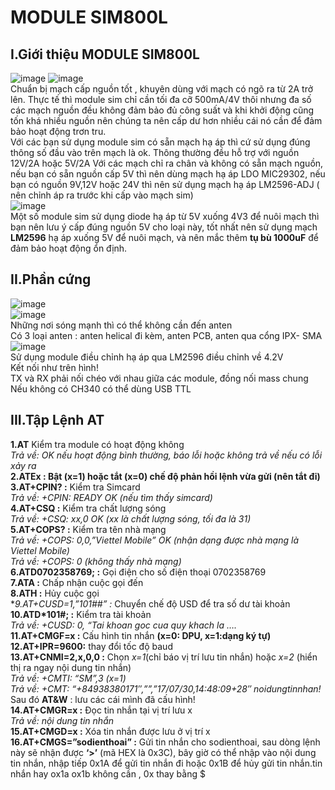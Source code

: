# MODULE SIM800L
## I.Giới thiệu MODULE SIM800L
![image](https://user-images.githubusercontent.com/86427371/146665885-047bd1b6-f462-4f83-b7e4-dfc39415e1e3.png)
![image](https://user-images.githubusercontent.com/86427371/146665892-799747d0-0938-4859-9223-51c0f5bec8f3.png)  
 Chuẩn bị mạch cấp nguồn tốt , khuyên dùng với mạch có ngõ ra từ 2A trở lên. Thực tế thì module sim chỉ cần tối đa cỡ 500mA/4V thôi nhưng đa số các mạch nguồn đều không đảm bảo đủ công suất và khi khởi động cũng tốn khá nhiều nguồn nên chúng ta nên cấp dư hơn nhiều cái nó cần để đảm bảo hoạt động trơn tru.  
 Với các bạn sử dụng module sim có sẵn mạch hạ áp thì cứ sử dụng đúng thông số đầu vào trên mạch là ok. Thông thường đều hỗ trợ với nguồn 12V/2A hoặc 5V/2A
Với các mạch chỉ ra chân và không có sẵn mạch nguồn, nếu bạn có sẵn nguồn cấp 5V thì nên dùng mạch hạ áp LDO MIC29302, nếu bạn có nguồn 9V,12V hoặc 24V thì nên sử dụng mạch hạ áp LM2596-ADJ ( nên chỉnh áp ra trước khi cấp vào mạch sim)  
![image](https://user-images.githubusercontent.com/86427371/146665990-cdb265e9-e8e9-4844-acc5-7facd535bb12.png)  
Một số module sim sử dụng diode hạ áp từ 5V xuống 4V3 để nuôi mạch thì bạn nên lưu ý cấp đúng nguồn 5V cho loại này, tốt nhất nên sử dụng mạch **LM2596** hạ áp xuống 5V để nuôi mạch, và nên mắc thêm **tụ bù 1000uF** để đảm bảo hoạt động ổn định.
## II.Phần cứng  
![image](https://user-images.githubusercontent.com/86427371/146666138-612ffd35-5f2b-4d40-8965-a35ec3338373.png)  
![image](https://user-images.githubusercontent.com/86427371/146666168-68ca2048-0175-463b-ae57-9df817011e56.png)  
Những nơi sóng mạnh thì có thể không cần đến anten  
Có 3 loại anten : anten helical đi kèm, anten PCB, anten qua cổng IPX- SMA
![image](https://user-images.githubusercontent.com/86427371/146666256-a009f61f-3f8d-47cc-bc93-95de498854de.png)  
Sử dụng module điều chỉnh hạ áp qua LM2596 điều chỉnh về 4.2V  
Kết nối như trên hình!  
TX và RX phải nối chéo với nhau giữa các module, đồng  nối mass chung  
Nếu không có CH340 có thể dùng USB TTL  
## III.Tập Lệnh AT  
**1.AT**  Kiểm tra module có hoạt động không   
*Trả về: OK nếu hoạt động bình thường, báo lỗi hoặc 	không trả về nếu có lỗi xảy ra*  
**2.ATEx : Bật (x=1) hoặc tắt (x=0) chế độ phản hồi lệnh vừa gửi (nên tắt đi)**   
**3.AT+CPIN? :**  Kiểm tra Simcard     
*Trả về: +CPIN: READY OK (nếu tìm thấy simcard)*   
 **4.AT+CSQ :**  Kiểm tra chất lượng sóng       
 *Trả về: +CSQ: xx,0 OK (xx là chất lượng sóng, tối đa là 31)*   
**5.AT+COPS? :** Kiểm tra tên nhà mạng      
*Trả về: +COPS: 0,0,”Viettel Mobile” OK (nhận dạng được nhà mạng là Viettel Mobile)*   
*Trả về: +COPS: 0 (không thấy nhà mạng)*    
**6.ATD0702358769; :** Gọi điện cho số điện thoại 0702358769  
**7.ATA :** Chấp nhận cuộc gọi đến  
**8.ATH :** Hủy cuộc gọi  
**9.AT+CUSD=1,”*101##” :** Chuyển chế độ USD để tra số dư tài khoản  
**10.ATD*101#; :** Kiểm tra tài khoản  
*Trả về: +CUSD: 0, “Tai khoan goc cua quy khach la ….*  
**11.AT+CMGF=x :** Cấu hình tin nhắn **(x=0: DPU, x=1:dạng ký tự)**  
**12.AT+IPR=9600:** thay đổi tốc độ baud  
**13.AT+CNMI=2,x,0,0 :** Chọn *x=1*(chỉ báo vị trí lưu tin nhắn) hoặc *x=2* (hiển thị ra ngay nội dung tin nhắn)  
*Trả về: +CMTI: “SM”,3 (x=1)*  
*Trả về: +CMT: “+84938380171″,””,”17/07/30,14:48:09+28″ noidungtinnhan!*    
Sau đó **AT&W** : lưu các cái mình đã cấu hình!  
**14.AT+CMGR=x :** Đọc tin nhắn tại vị trí lưu x  
*Trả về: nội dung tin nhắn*  
**15.AT+CMGD=x :** Xóa tin nhắn được lưu ở vị trí x  
**16.AT+CMGS=”sodienthoai” :** Gửi tin nhắn cho sodienthoai, sau dòng lệnh này sẽ nhận được **‘>’** (mã HEX là 0x3C), bây giờ có thể nhập vào nội dung tin nhắn, nhập tiếp 0x1A để gửi tin nhắn đi hoặc 0x1B để hủy gửi tin nhắn.tin nhắn hay ox1a ox1b không cần <CR><LF>, 0x thay bằng $  































 





 












